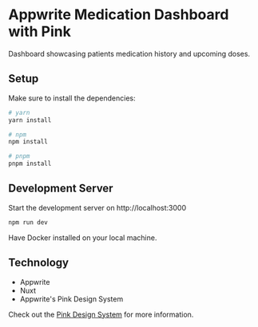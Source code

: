 # Appwrite Medication Dashboard with Pink

Dashboard showcasing patients medication history and upcoming doses.

## Setup

Make sure to install the dependencies:

```bash
# yarn
yarn install

# npm
npm install

# pnpm
pnpm install
```

## Development Server

Start the development server on http://localhost:3000

```bash
npm run dev
```

Have Docker installed on your local machine.

## Technology

- Appwrite
- Nuxt
- Appwrite's Pink Design System

Check out the [Pink Design System](https://pink.appwrite.io/) for more information.
